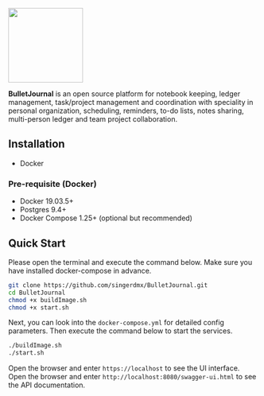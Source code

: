 <a href="https://bulletjournal.us"><img src=
"https://user-images.githubusercontent.com/122956/72955931-ccc07900-3d52-11ea-89b1-d468a6e2aa2b.png"
 width="150px" height="150px"></a>

<b>BulletJournal</b> is an open source platform for notebook keeping, ledger management, task/project management and coordination with speciality in personal organization, scheduling, reminders, to-do lists, notes sharing, multi-person ledger and team project collaboration.

## Installation
- Docker

### Pre-requisite (Docker)
- Docker 19.03.5+
- Postgres 9.4+
- Docker Compose 1.25+ (optional but recommended)

## Quick Start
Please open the terminal and execute the command below. Make sure you have installed docker-compose in advance.
```bash
git clone https://github.com/singerdmx/BulletJournal.git
cd BulletJournal
chmod +x buildImage.sh
chmod +x start.sh
```

Next, you can look into the `docker-compose.yml` for detailed config parameters. Then execute the command below to start the services.

```bash
./buildImage.sh
./start.sh
```

Open the browser and enter `https://localhost` to see the UI interface.
Open the browser and enter `http://localhost:8080/swagger-ui.html` to see the API documentation.

